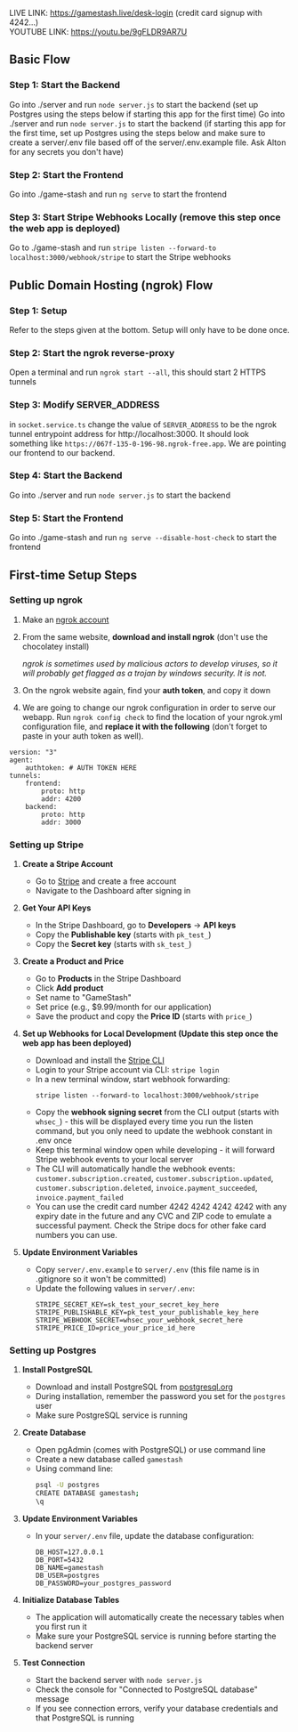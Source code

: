 LIVE LINK: https://gamestash.live/desk-login (credit card signup with 4242...) \
YOUTUBE LINK: https://youtu.be/9gFLDR9AR7U

## Basic Flow

### Step 1: Start the Backend

Go into ./server and run `node server.js` to start the backend (set up Postgres using the steps below if starting this app for the first time)
Go into ./server and run `node server.js` to start the backend (if starting this app for the first time, set up Postgres using the steps below and make sure to create a server/.env file based off of the server/.env.example file. Ask Alton for any secrets you don't have)

### Step 2: Start the Frontend

Go into ./game-stash and run `ng serve` to start the frontend

### Step 3: Start Stripe Webhooks Locally (remove this step once the web app is deployed)

Go to ./game-stash and run `stripe listen --forward-to localhost:3000/webhook/stripe` to start the Stripe webhooks

## Public Domain Hosting (ngrok) Flow

### Step 1: Setup

Refer to the steps given at the bottom. Setup will only have to be done once.

### Step 2: Start the ngrok reverse-proxy

Open a terminal and run `ngrok start --all`, this should start 2 HTTPS tunnels

### Step 3: Modify SERVER_ADDRESS

in `socket.service.ts` change the value of `SERVER_ADDRESS` to be the ngrok tunnel entrypoint address for http://localhost:3000. It should look something like `https://067f-135-0-196-98.ngrok-free.app`. We are pointing our frontend to our backend.

### Step 4: Start the Backend

Go into ./server and run `node server.js` to start the backend

### Step 5: Start the Frontend

Go into ./game-stash and run `ng serve --disable-host-check` to start the frontend

## First-time Setup Steps

### Setting up ngrok

1. Make an [ngrok account](https://ngrok.com/)

2. From the same website, **download and install ngrok** (don't use the chocolatey install)

   _ngrok is sometimes used by malicious actors to develop viruses, so it will probably get flagged as a trojan by windows security. It is not._

3. On the ngrok website again, find your **auth token**, and copy it down

4. We are going to change our ngrok configuration in order to serve our webapp. Run `ngrok config check` to find the location of your ngrok.yml configuration file, and **replace it with the following** (don't forget to paste in your auth token as well).

```
version: "3"
agent:
	authtoken: # AUTH TOKEN HERE
tunnels:
	frontend:
		proto: http
		addr: 4200
	backend:
		proto: http
		addr: 3000
```

### Setting up Stripe

1. **Create a Stripe Account**
   - Go to [Stripe](https://stripe.com/) and create a free account
   - Navigate to the Dashboard after signing in

2. **Get Your API Keys**
   - In the Stripe Dashboard, go to **Developers** → **API keys**
   - Copy the **Publishable key** (starts with `pk_test_`)
   - Copy the **Secret key** (starts with `sk_test_`)

3. **Create a Product and Price**
   - Go to **Products** in the Stripe Dashboard
   - Click **Add product**
   - Set name to "GameStash"
   - Set price (e.g., $9.99/month for our application)
   - Save the product and copy the **Price ID** (starts with `price_`)

4. **Set up Webhooks for Local Development (Update this step once the web app has been deployed)**
   - Download and install the [Stripe CLI](https://stripe.com/docs/stripe-cli)
   - Login to your Stripe account via CLI: `stripe login`
   - In a new terminal window, start webhook forwarding:
     ```
     stripe listen --forward-to localhost:3000/webhook/stripe
     ```
   - Copy the **webhook signing secret** from the CLI output (starts with `whsec_`) - this will be displayed every time you run the listen command, but you only need to update the webhook constant in .env once
   - Keep this terminal window open while developing - it will forward Stripe webhook events to your local server
   - The CLI will automatically handle the webhook events: `customer.subscription.created`, `customer.subscription.updated`, `customer.subscription.deleted`, `invoice.payment_succeeded`, `invoice.payment_failed`
   - You can use the credit card number 4242 4242 4242 4242 with any expiry date in the future and any CVC and ZIP code to emulate a successful payment. Check the Stripe docs for other fake card numbers you can use.

5. **Update Environment Variables**
   - Copy `server/.env.example` to `server/.env` (this file name is in .gitignore so it won't be committed)
   - Update the following values in `server/.env`:
     ```
     STRIPE_SECRET_KEY=sk_test_your_secret_key_here
     STRIPE_PUBLISHABLE_KEY=pk_test_your_publishable_key_here
     STRIPE_WEBHOOK_SECRET=whsec_your_webhook_secret_here
     STRIPE_PRICE_ID=price_your_price_id_here
     ```

### Setting up Postgres

1. **Install PostgreSQL**
   - Download and install PostgreSQL from [postgresql.org](https://www.postgresql.org/download/)
   - During installation, remember the password you set for the `postgres` user
   - Make sure PostgreSQL service is running

2. **Create Database**
   - Open pgAdmin (comes with PostgreSQL) or use command line
   - Create a new database called `gamestash`
   - Using command line:
     ```bash
     psql -U postgres
     CREATE DATABASE gamestash;
     \q
     ```

3. **Update Environment Variables**
   - In your `server/.env` file, update the database configuration:
     ```
     DB_HOST=127.0.0.1
     DB_PORT=5432
     DB_NAME=gamestash
     DB_USER=postgres
     DB_PASSWORD=your_postgres_password
     ```

4. **Initialize Database Tables**
   - The application will automatically create the necessary tables when you first run it
   - Make sure your PostgreSQL service is running before starting the backend server

5. **Test Connection**
   - Start the backend server with `node server.js`
   - Check the console for "Connected to PostgreSQL database" message
   - If you see connection errors, verify your database credentials and that PostgreSQL is running
